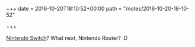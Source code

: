 +++
date = 2016-10-20T18:10:52+00:00
path = "/notes/2016-10-20-18-10-52"

+++

<a href="http://kotaku.com/heres-your-first-look-at-the-nx-nintendos-upcoming-con-1788004927">Nintendo Switch</a>? What next, Nintendo Router? :D